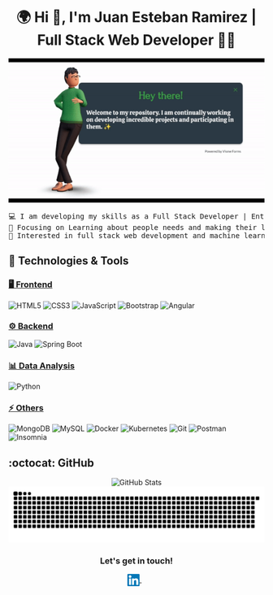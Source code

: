 <h1 align="center">🌍 Hi 👋, I'm Juan Esteban Ramirez | Full Stack Web Developer 👨‍💻 </h1>
<div align="center">
  <img src="assets/2024-03-0219-52-02-ezgif.com-optimize.gif"/>
</div>

<pre>
💻 I am developing my skills as a Full Stack Developer | Enthuastic about new technologies
🌱 Focusing on Learning about people needs and making their lives easier
🌟 Interested in full stack web development and machine learning application development
</pre>

## 🚀 Technologies & Tools
### <u> 🖥️ Frontend </u>
![HTML5](https://img.shields.io/badge/HTML5-%23E34F26.svg?style=for-the-badge&logo=html5&logoColor=white)
![CSS3](https://img.shields.io/badge/CSS3-%231572B6.svg?style=for-the-badge&logo=css3&logoColor=white)
![JavaScript](https://img.shields.io/badge/JavaScript-%23F7DF1E.svg?style=for-the-badge&logo=javascript&logoColor=black)
![Bootstrap](https://img.shields.io/badge/Bootstrap-%237952B3.svg?style=for-the-badge&logo=bootstrap&logoColor=white)
![Angular](https://img.shields.io/badge/Angular-%23DD0031.svg?style=for-the-badge&logo=angular&logoColor=white)

### <u> ⚙️ Backend </u>
![Java](https://img.shields.io/badge/Java-%23ED8B00.svg?style=for-the-badge&logo=java&logoColor=white) 
![Spring Boot](https://img.shields.io/badge/Spring_Boot-%236DB33F.svg?style=for-the-badge&logo=spring-boot&logoColor=white)

### <u> 📊 Data Analysis </u>
![Python](https://img.shields.io/badge/Python-%233776AB.svg?style=for-the-badge&logo=python&logoColor=white)

### <u> ⚡ Others </u>
![MongoDB](https://img.shields.io/badge/MongoDB-%2347A248.svg?style=for-the-badge&logo=mongodb&logoColor=white)
![MySQL](https://img.shields.io/badge/MySQL-%2300f.svg?style=for-the-badge&logo=mysql&logoColor=white)
![Docker](https://img.shields.io/badge/Docker-%232496ED.svg?style=for-the-badge&logo=docker&logoColor=white)
![Kubernetes](https://img.shields.io/badge/kubernetes-%23326CE5.svg?style=for-the-badge&logo=kubernetes&logoColor=white)
![Git](https://img.shields.io/badge/Git-%23F05032.svg?style=for-the-badge&logo=git&logoColor=white)
![Postman](https://img.shields.io/badge/Postman-%23FF6C37.svg?style=for-the-badge&logo=postman&logoColor=white)
![Insomnia](https://img.shields.io/badge/Insomnia-%235849BE.svg?style=for-the-badge&logo=insomnia&logoColor=white)


## :octocat: GitHub
<p align="center">
  <img src="https://github-readme-stats.vercel.app/api?username=Juan8991&theme=dark&show_icons=true" alt="GitHub Stats">
  <img src="https://github.com/StefanosSt/StefanosSt/blob/main/github-user-contribution.svg" alt="snake">
</p>
  
<div align="center">
  <h3><b>Let's get in touch! </b></h3>
  </div>
<p align="center">
<a href="https://www.linkedin.com/in/juan-esteban-ramirez-reyes-a985591bb/" target="_blank">
  <img align="center" alt="Stefanos Stamoulis | Linkedin" width="24px" src="https://github.com/SatYu26/SatYu26/blob/master/Assets/Linkedin.svg" />
</a> &nbsp;&nbsp;




